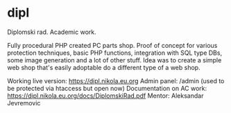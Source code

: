 # dipl
Diplomski rad.
Academic work.

Fully procedural PHP created PC parts shop. Proof of concept for various protection techniques, basic PHP functions, integration with SQL type DBs, some image generation and a lot of other stuff. Idea was to create a simple web shop that's easily adoptable do a different type of a web shop.

Working live version: https://dipl.nikola.eu.org
Admin panel: /admin (used to be protected via htaccess but open now)
Documentation on AC work: https://dipl.nikola.eu.org/docs/DiplomskiRad.pdf
Mentor: Aleksandar Jevremovic
